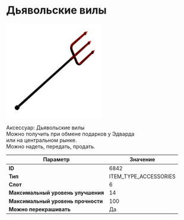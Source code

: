 # Дьявольские вилы

![Item Image](../img/6842.webp?raw=true)

Аксессуар: Дьявольские вилы<br>Можно получить при обмене подарков у Эдварда<br>или на центральном рынке.<br>Можно надеть, передать, продать.


| Параметр | Значение |
|----------|----------|
| **ID** | 6842 |
| **Тип** | ITEM_TYPE_ACCESSORIES |
| **Слот** | 6 |
| **Максимальный уровень улучшения** | 14 |
| **Максимальный уровень прочности** | 100 |
| **Можно перекрашивать** | Да |


